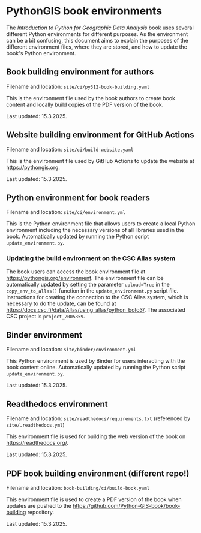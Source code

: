 # PythonGIS book environments

The *Introduction to Python for Geographic Data Analysis* book uses several different Python environments for different purposes. As the environment can be a bit confusing, this document aims to explain the purposes of the different environment files, where they are stored, and how to update the book's Python environment.

## Book building environment for authors

Filename and location: `site/ci/py312-book-building.yaml`

This is the environment file used by the book authors to create book content and locally build copies of the PDF version of the book.

Last updated: 15.3.2025.

## Website building environment for GitHub Actions

Filename and location: `site/ci/build-website.yaml`

This is the environment file used by GitHub Actions to update the website at <https://pythongis.org>.

Last updated: 15.3.2025.

## Python environment for book readers

Filename and location: `site/ci/environment.yml`

This is the Python environment file that allows users to create a local Python environment including the necessary versions of all libraries used in the book.
Automatically updated by running the Python script `update_environment.py`.

### Updating the build environment on the CSC Allas system

The book users can access the book environment file at https://pythongis.org/environment.
The environment file can be automatically updated by setting the parameter `upload=True` in the `copy_env_to_allas()` function in the `update_environment.py` script file. Instructions for creating the connection to the CSC Allas system, which is necessary to do the update, can be found at https://docs.csc.fi/data/Allas/using_allas/python_boto3/. The associated CSC project is `project_2005859`.

## Binder environment

Filename and location: `site/binder/environment.yml`

This Python environment is used by Binder for users interacting with the book content online.
Automatically updated by running the Python script `update_environment.py`.

Last updated: 15.3.2025.

## Readthedocs environment

Filename and location: `site/readthedocs/requirements.txt` (referenced by `site/.readthedocs.yml`)

This environment file is used for building the web version of the book on <https://readthedocs.org/>.

Last updated: 15.3.2025.

## PDF book building environment (different repo!)

Filename and location: `book-building/ci/build-book.yaml`

This environment file is used to create a PDF version of the book when updates are pushed to the <https://github.com/Python-GIS-book/book-building> repository.

Last updated: 15.3.2025.